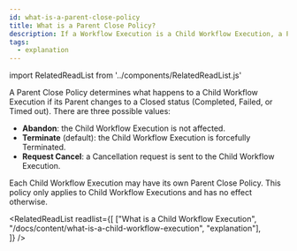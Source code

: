```yaml
---
id: what-is-a-parent-close-policy
title: What is a Parent Close Policy?
description: If a Workflow Execution is a Child Workflow Execution, a Parent Close Policy determines what happens to the Workflow Execution if its Parent Workflow Execution changes to a Closed status (Completed, Failed, Timed out).
tags:
  - explanation
---
```


import RelatedReadList from '../components/RelatedReadList.js'

A Parent Close Policy determines what happens to a Child Workflow Execution if its Parent changes to a Closed status (Completed, Failed, or Timed out).
There are three possible values:

- **Abandon**: the Child Workflow Execution is not affected.
- **Terminate** (default): the Child Workflow Execution is forcefully Terminated.
- **Request Cancel**: a Cancellation request is sent to the Child Workflow Execution.

Each Child Workflow Execution may have its own Parent Close Policy. This policy only applies to Child Workflow Executions and has no effect otherwise.

<RelatedReadList
readlist={[
["What is a Child Workflow Execution", "/docs/content/what-is-a-child-workflow-execution", "explanation"],  
]}
/>
